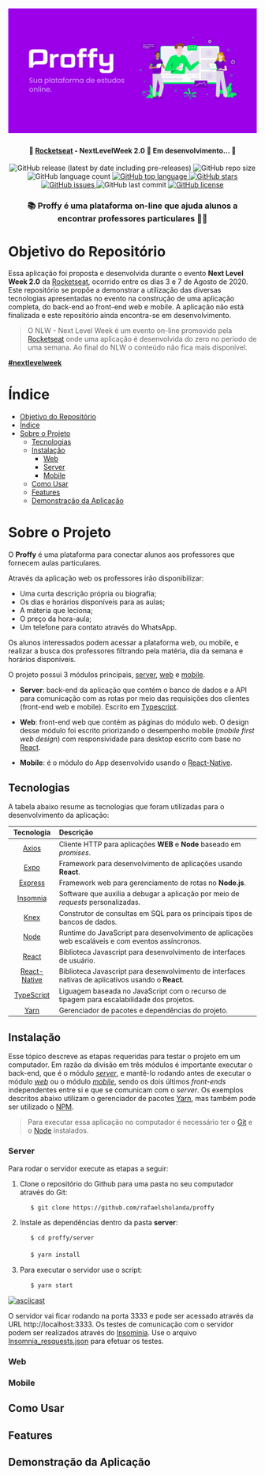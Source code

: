 <h1 align="center">
   <img alt="Proffy - Banner" title="Proffy" src="./assets/banner.png"/>
</h1>

<h4 align="center">
   <strong> 
	🚀 <a href='https://rocketseat.com.br/'>Rocketseat</a> - NextLevelWeek 2.0 🚀 Em desenvolvimento... 🚧
   </strong>
</h4>

<p align="center">
   <img alt="GitHub release (latest by date including pre-releases)" src="https://img.shields.io/github/v/release/rafaelsholanda/Proffy?include_prereleases&style=plastic"/>

   <img alt="GitHub repo size" src="https://img.shields.io/github/repo-size/rafaelsholanda/Proffy?style=plastic">

   <img alt="GitHub language count" src="https://img.shields.io/github/languages/count/rafaelsholanda/Proffy?style=plastic">

   <a href="https://github.com/rafaelsholanda/Proffy/stargazers">
   
   <img alt="GitHub top language" src="https://img.shields.io/github/languages/top/rafaelsholanda/Proffy?style=plastic"/>

   <img alt="GitHub stars" src="https://img.shields.io/github/stars/rafaelsholanda/Proffy?style=plastic">
   </a>

   <a href="https://github.com/rafaelsholanda/Proffy/issues">
      <img alt="GitHub issues" src="https://img.shields.io/github/issues/rafaelsholanda/Proffy?style=plastic">
   </a>

   <img alt="GitHub last commit" src="https://img.shields.io/github/last-commit/rafaelsholanda/Proffy?style=plastic">

   <a href="https://github.com/rafaelsholanda/Proffy/blob/master/LICENSE.md">
      <img alt="GitHub license" src="https://img.shields.io/github/license/rafaelsholanda/Proffy?style=plastic">
   </a>

</p>

<h3 align="center">📚 Proffy é uma plataforma on-line que ajuda alunos a encontrar professores particulares 👨‍🏫 </h3>

# Objetivo do Repositório

Essa aplicação foi proposta e desenvolvida durante o evento **Next Level Week 2.0** da [Rocketseat](https://rocketseat.com.br/), ocorrido entre os dias 3 e 7 de Agosto de 2020. Este repositório se propõe a demonstrar a utilização das diversas tecnologias apresentadas no evento na construção de uma aplicação completa, do back-end ao front-end web e mobile. A aplicação não está finalizada e este repositório ainda encontra-se em desenvolvimento.

> O NLW - Next Level Week é um evento on-line promovido pela [Rocketseat](https://github.com/rocketseat) onde uma aplicação é desenvolvida do zero no período de uma semana. Ao final do NLW o conteúdo não fica mais disponível.

**[#nextlevelweek](https://github.com/search?q=%23nextlevelweek)**

# Índice

   * [Objetivo do Repositório](#Objetivo-do-Repositório)
   * [Índice](#Índice)
   * [Sobre o Projeto](#Sobre-o-Projeto)
      * [Tecnologias](#Tecnologias)
      * [Instalação](#Instalação)
         * [Web](#Web)
         * [Server](#Server)
         * [Mobile](#Mobile)
      * [Como Usar](#Como-Usar)
      * [Features](#Features)
      * [Demonstração da Aplicação](#Demonstração-da-Aplicação)

# Sobre o Projeto

O **Proffy** é uma plataforma para conectar alunos aos professores que fornecem aulas particulares. 

Através da aplicação web os professores irão disponibilizar: 
   - Uma curta descrição própria ou biografia;
   - Os dias e horários disponíveis para as aulas; 
   - A máteria que leciona; 
   - O preço da hora-aula;
   - Um telefone para contato através do WhatsApp. 

Os alunos interessados podem acessar a plataforma web, ou mobile, e realizar a busca dos professores filtrando pela matéria, dia da semana e horários disponíveis.

O projeto possui 3 módulos principais, [server](./server), [web](./web) e [mobile](./mobile).

   - **Server**: back-end da aplicação que contém o banco de dados e a API para comunicação com as rotas por meio das requisições dos clientes (front-end web e mobile). Escrito em [Typescript](https://www.typescriptlang.org/).

   - **Web**: front-end web que contém as páginas do módulo web. O design desse módulo foi escrito priorizando o desempenho mobile (*mobile first web design*) com responsividade para desktop escrito com base no [React](https://reactjs.org/).

   - **Mobile**: é o módulo do App desenvolvido usando o [React-Native](https://reactnative.dev/).

## Tecnologias

A tabela abaixo resume as tecnologias que foram utilizadas para o desenvolvimento da aplicação:

Tecnologia | Descrição
:---------:|:---------
[Axios](https://github.com/axios/axios) | Cliente HTTP  para aplicações **WEB** e **Node** baseado em *promises*.
[Expo](https://expo.io/) | Framework para desenvolvimento de aplicações usando **React**.
[Express](https://expressjs.com/) | Framework web para gerenciamento de rotas no **Node.js**.
[Insomnia](https://insomnia.rest/) | Software que auxilia a debugar a aplicação por meio de *requests* personalizadas.
[Knex](http://knexjs.org/) | Construtor de consultas em SQL para os principais tipos de bancos de dados.
[Node](https://nodejs.org/) | Runtime do JavaScript para desenvolvimento de aplicações web escaláveis e com eventos assíncronos.
[React](https://reactjs.org/) | Biblioteca Javascript para desenvolvimento de interfaces de usuário.
[React-Native](https://reactnative.dev/) | Biblioteca Javascript para desenvolvimento de interfaces nativas de aplicativos usando o **React**.
[TypeScript](https://www.typescriptlang.org/) | Liguagem baseada no JavaScript com o recurso de tipagem para escalabilidade dos projetos.
[Yarn](https://yarnpkg.com/) | Gerenciador de pacotes e dependências do projeto.

## Instalação

Esse tópico descreve as etapas requeridas para testar o projeto em um computador. Em razão da divisão em três módulos é importante executar o back-end, que é o módulo [*server*](#Server), e mantê-lo rodando antes de executar o módulo [*web*](#Web) ou o módulo [*mobile*](#Mobile), sendo os dois últimos *front-ends* independentes entre si e que se comunicam com o *server*. Os exemplos descritos abaixo utilizam o gerenciador de pacotes [Yarn](https://yarnpkg.com/), mas também pode ser utilizado o [NPM](https://www.npmjs.com/).

> Para executar essa aplicação no computador é necessário ter o [Git](https://git-scm.com/) e o [Node](https://nodejs.org/) instalados.

### Server

Para rodar o servidor execute as etapas a seguir:

   1. Clone o repositório do Github para uma pasta no seu computador através do Git:
      ```zsh
         $ git clone https://github.com/rafaelsholanda/proffy
      ```
   1. Instale as dependências dentro da pasta **server**:
      ```zsh
         $ cd proffy/server
         
         $ yarn install
      ```
   1. Para executar o servidor use o script:
      ```zsh
         $ yarn start
      ```

[![asciicast](https://asciinema.org/a/353884.svg)](https://asciinema.org/a/353884)

O servidor vai ficar rodando na porta 3333 e pode ser acessado através da URL http://localhost:3333. Os testes de comunicação com o servidor podem ser realizados através do [Insominia](https://insomnia.rest/). Use o arquivo [Insomnia_resquests.json](./Insomnia_requests.json) para efetuar os testes.

### Web
### Mobile
## Como Usar
## Features
## Demonstração da Aplicação